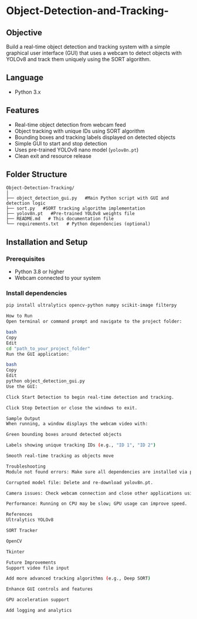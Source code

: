 # Object-Detection-and-Tracking-

## Objective
Build a real-time object detection and tracking system with a simple graphical user interface (GUI) that uses a webcam to detect objects with YOLOv8 and track them uniquely using the SORT algorithm.

## Language
- Python 3.x

## Features
- Real-time object detection from webcam feed
- Object tracking with unique IDs using SORT algorithm
- Bounding boxes and tracking labels displayed on detected objects
- Simple GUI to start and stop detection
- Uses pre-trained YOLOv8 nano model (`yolov8n.pt`)
- Clean exit and resource release

## Folder Structure
```
Object-Detection-Tracking/
│
├── object_detection_gui.py   #Main Python script with GUI and detection logic
├── sort.py   #SORT tracking algorithm implementation
├── yolov8n.pt   #Pre-trained YOLOv8 weights file
├── README.md   # This documentation file
└── requirements.txt   # Python dependencies (optional)
```


## Installation and Setup

### Prerequisites
- Python 3.8 or higher
- Webcam connected to your system

### Install dependencies
```bash
pip install ultralytics opencv-python numpy scikit-image filterpy

How to Run
Open terminal or command prompt and navigate to the project folder:

bash
Copy
Edit
cd "path_to_your_project_folder"
Run the GUI application:

bash
Copy
Edit
python object_detection_gui.py
Use the GUI:

Click Start Detection to begin real-time detection and tracking.

Click Stop Detection or close the windows to exit.

Sample Output
When running, a window displays the webcam video with:

Green bounding boxes around detected objects

Labels showing unique tracking IDs (e.g., "ID 1", "ID 2")

Smooth real-time tracking as objects move

Troubleshooting
Module not found errors: Make sure all dependencies are installed via pip.

Corrupted model file: Delete and re-download yolov8n.pt.

Camera issues: Check webcam connection and close other applications using it.

Performance: Running on CPU may be slow; GPU usage can improve speed.

References
Ultralytics YOLOv8

SORT Tracker

OpenCV

Tkinter

Future Improvements
Support video file input

Add more advanced tracking algorithms (e.g., Deep SORT)

Enhance GUI controls and features

GPU acceleration support

Add logging and analytics
